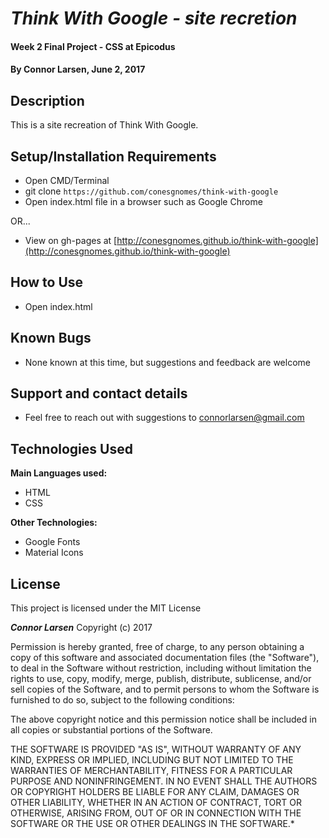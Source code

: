 # _Think With Google - site recretion_

#### Week 2 Final Project - CSS at Epicodus

#### By **Connor Larsen, June 2, 2017**

## Description

 This is a site recreation of Think With Google.

## Setup/Installation Requirements

* Open CMD/Terminal
* git clone `https://github.com/conesgnomes/think-with-google`
* Open index.html file in a browser such as Google Chrome

OR...

* View on gh-pages at [http://conesgnomes.github.io/think-with-google](http://conesgnomes.github.io/think-with-google)

## How to Use

* Open index.html

## Known Bugs

* None known at this time, but suggestions and feedback are welcome

## Support and contact details

* Feel free to reach out with suggestions to connorlarsen@gmail.com

## Technologies Used

**Main Languages used:**

* HTML
* CSS

**Other Technologies:**

* Google Fonts
* Material Icons

## License

This project is licensed under the MIT License

**_Connor Larsen_** Copyright (c) 2017

Permission is hereby granted, free of charge, to any person obtaining a copy of this software and associated documentation files (the "Software"), to deal in the Software without restriction, including without limitation the rights to use, copy, modify, merge, publish, distribute, sublicense, and/or sell copies of the Software, and to permit persons to whom the Software is furnished to do so, subject to the following conditions:

The above copyright notice and this permission notice shall be included in all copies or substantial portions of the Software.

THE SOFTWARE IS PROVIDED "AS IS", WITHOUT WARRANTY OF ANY KIND, EXPRESS OR IMPLIED, INCLUDING BUT NOT LIMITED TO THE WARRANTIES OF MERCHANTABILITY, FITNESS FOR A PARTICULAR PURPOSE AND NONINFRINGEMENT. IN NO EVENT SHALL THE AUTHORS OR COPYRIGHT HOLDERS BE LIABLE FOR ANY CLAIM, DAMAGES OR OTHER LIABILITY, WHETHER IN AN ACTION OF CONTRACT, TORT OR OTHERWISE, ARISING FROM, OUT OF OR IN CONNECTION WITH THE SOFTWARE OR THE USE OR OTHER DEALINGS IN THE SOFTWARE.*
